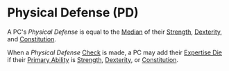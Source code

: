 # Physical Defense (PD)

A PC's *Physical Defense* is equal to the [Median](../../Game%20Procedures/Core%20Procedures/Half.md#Median) of their [Strength](../The%20Ability%20Scores/Strength.md), [Dexterity](../The%20Ability%20Scores/Dexterity.md), and [Constitution](../The%20Ability%20Scores/Constitution.md).

When a *Physical Defense* [Check](../../Game%20Procedures/Core%20Procedures/Check.md) is made, a PC may add their [Expertise Die](../Backgrounds/Primary%20Ability.md#Expertise%20Die) if their [Primary Ability](../Backgrounds/Primary%20Ability.md) is [Strength](../The%20Ability%20Scores/Strength.md), [Dexterity](../The%20Ability%20Scores/Dexterity.md), or [Constitution](../The%20Ability%20Scores/Constitution.md).
